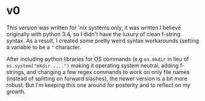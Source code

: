 # v0

This version was written for 'nix systems only, it was written I believe originally with python 3.4, so I didn't have the luxury of clean f-string syntax. As a result, I created some pretty weird syntax workarounds (setting a variable to be a `"` character.

After including python libraries for OS commands (e.g `os.mkdir` in lieu of `os.system("mkdir ....")` making it operating system neutral, adding f-strings, and changing a few regex commands to work on only file names (instead of splitting on forward slashes), the newer version is a bit more robust. But I'm keeping this one around for posterity and to reflect on my growth.
